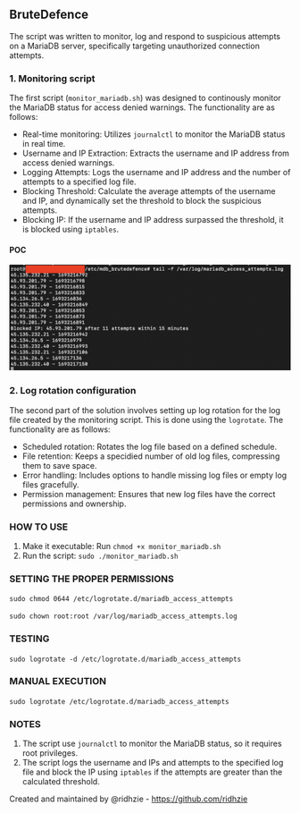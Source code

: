 ## BruteDefence
The script was written to monitor, log and respond to suspicious attempts on a MariaDB server, specifically targeting unauthorized connection attempts.

### 1. Monitoring script

The first script (`monitor_mariadb.sh`) was designed to continously monitor the MariaDB status for access denied warnings. The functionality are as follows:

- Real-time monitoring: Utilizes `journalctl` to monitor the MariaDB status in real time.
- Username and IP Extraction: Extracts the username and IP address from access denied warnings.
- Logging Attempts: Logs the username and IP address and the number of attempts to a specified log file.
- Blocking Threshold: Calculate the average attempts of the username and IP, and dynamically set the threshold to block the suspicious attempts.
- Blocking IP: If the username and IP address surpassed the threshold, it is blocked using `iptables`.


#### POC
![POC](log_POC.png)

### 2. Log rotation configuration

The second part of the solution involves setting up log rotation for the log file created by the monitoring script. This is done using the `logrotate`. The functionality are as follows:

- Scheduled rotation: Rotates the log file based on a defined schedule.
- File retention: Keeps a specidied number of old log files, compressing them to save space.
- Error handling: Includes options to handle missing log files or empty log files gracefully.
- Permission management: Ensures that new log files have the correct permissions and ownership.


### HOW TO USE

1. Make it executable: Run `chmod +x monitor_mariadb.sh`
2. Run the script: `sudo ./monitor_mariadb.sh`

### SETTING THE PROPER PERMISSIONS

``sudo chmod 0644 /etc/logrotate.d/mariadb_access_attempts``

``sudo chown root:root /var/log/mariadb_access_attempts.log``

### TESTING

``sudo logrotate -d /etc/logrotate.d/mariadb_access_attempts``

### MANUAL EXECUTION

``sudo logrotate /etc/logrotate.d/mariadb_access_attempts``

### NOTES
1. The script use `journalctl` to monitor the MariaDB status, so it requires root privileges.
2. The script logs the username and IPs and attempts to the specified log file and block the IP using `iptables` if the attempts are greater than the calculated threshold.

Created and maintained by @ridhzie - https://github.com/ridhzie